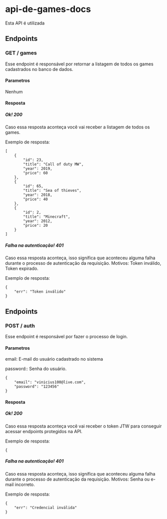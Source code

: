 # api-de-games-docs
Esta API é utilizada
## Endpoints
### GET / games
Esse endpoint é responsável por retornar a listagem de todos os games cadastrados no banco de dados.
#### Parametros
Nenhum
#### Resposta
#####  Ok! 200
Caso essa resposta aconteça você vai receber a listagem de todos os games.

Exemplo de resposta:

```
[
	{
		"id": 23,
		"title": "Call of duty MW",
		"year": 2019,
		"price": 60
	},
	{
		"id": 65,
		"title": "Sea of thieves",
		"year": 2018,
		"price": 40
	},
	{
		"id": 2,
		"title": "Minecraft",
		"year": 2012,
		"price": 20
	}
]
```
##### Falha na autenticação! 401
Caso essa resposta aconteça, isso significa que aconteceu alguma falha durante o processo de autenticação da requisição. Motivos: Token inválido, Token expirado.

Exemplo de resposta:
```
{
	"err": "Token inválido"
}
```

## Endpoints
### POST / auth
Esse endpoint é responsável por fazer o processo de login.
#### Parametros
email: E-mail do usuário cadastrado no sistema

password:: Senha do usuário.
```
{
	"email": "vinicius100@live.com",
	"password": "123456"
}
```
#### Resposta
#####  Ok! 200
Caso essa resposta aconteça você vai receber o token JTW para conseguir acessar endpoints protegidos na API.

Exemplo de resposta:

```
{

```
##### Falha na autenticação! 401
Caso essa resposta aconteça, isso significa que aconteceu alguma falha durante o processo de autenticação da requisição. Motivos: Senha ou e-mail incorreto.

Exemplo de resposta:
```
{
	"err": "Credencial inválida"
}
```
